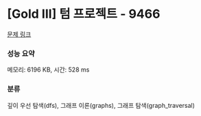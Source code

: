 # [Gold III] 텀 프로젝트 - 9466 

[문제 링크](https://www.acmicpc.net/problem/9466) 

### 성능 요약

메모리: 6196 KB, 시간: 528 ms

### 분류

깊이 우선 탐색(dfs), 그래프 이론(graphs), 그래프 탐색(graph_traversal)

